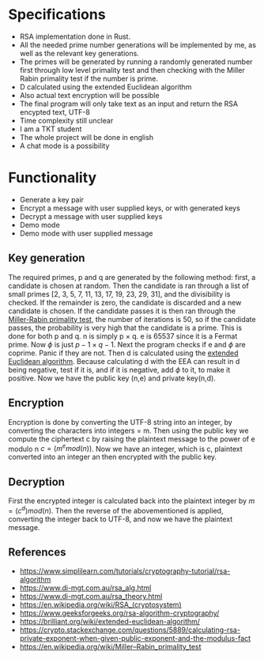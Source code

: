 # Specifications

- RSA implementation done in Rust.
- All the needed prime number generations will be implemented by me, as well as the relevant key generations.
- The primes will be generated by running a randomly generated number first through low level primality test and then checking with the Miller Rabin primality test if the number is prime.
- D calculated using the extended Euclidean algorithm
- Also actual text encryption will be possible
- The final program will only take text as an input and return the RSA encypted text, UTF-8
- Time complexity still unclear
- I am a TKT student
- The whole project will be done in english
- A chat mode is a possibility

# Functionality

- Generate a key pair
- Encrypt a message with user supplied keys, or with generated keys
- Decrypt a message with user supplied keys
- Demo mode
- Demo mode with user supplied message

## Key generation

The required primes, p and q are generated by the following method: first, a candidate is chosen at random. Then the candidate is ran through a list of small primes [2, 3, 5, 7, 11, 13, 17, 19, 23, 29, 31], and the divisibility is checked. If the remainder is zero, the candidate is discarded and a new candidate is chosen. If the candidate passes it is then ran through the [Miller-Rabin primality test](https://en.wikipedia.org/wiki/Miller–Rabin_primality_test), the number of iterations is 50, so if the candidate passes, the probability is very high that the candidate is a prime. This is done for both p and q. n is simply p $\times$ q. e is 65537 since it is a Fermat prime. Now $\phi$ is just $p - 1 \times q - 1$. Next the program checks if e and $\phi$ are coprime. Panic if they are not. Then d is calculated using the [extended Euclidean algorithm](https://en.wikipedia.org/wiki/Extended_Euclidean_algorithm). Because calculating d with the EEA can result in d being negative, test if it is, and if it is negative, add $\phi$ to it, to make it positive. Now we have the public key (n,e) and private key(n,d).

## Encryption

Encryption is done by converting the UTF-8 string into an integer, by converting the characters into integers = m. Then using the public key we compute the ciphertext c by raising the plaintext message to the power of e modulo n $c = (m^e mod(n))$. Now we have an integer, which is c, plaintext converted into an integer an then encrypted with the public key.

## Decryption

First the encrypted integer is calculated back into the plaintext integer by $m = (c^d)mod(n)$. Then the reverse of the abovementioned is applied, converting the integer back to UTF-8, and now we have the plaintext message.

## References
- https://www.simplilearn.com/tutorials/cryptography-tutorial/rsa-algorithm
- https://www.di-mgt.com.au/rsa_alg.html
- https://www.di-mgt.com.au/rsa_theory.html
- https://en.wikipedia.org/wiki/RSA_(cryptosystem)
- https://www.geeksforgeeks.org/rsa-algorithm-cryptography/
- https://brilliant.org/wiki/extended-euclidean-algorithm/
- https://crypto.stackexchange.com/questions/5889/calculating-rsa-private-exponent-when-given-public-exponent-and-the-modulus-fact
- https://en.wikipedia.org/wiki/Miller–Rabin_primality_test